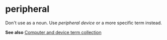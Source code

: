 # peripheral

Don't use as a noun. Use *peripheral device* or a more specific term instead.

**See also** [Computer and device term collection](../term-collections/computer-device-terms.md)
